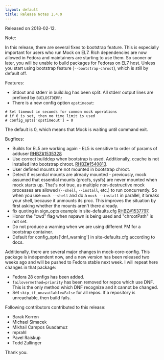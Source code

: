 ```yaml
---
layout: default
title: Release Notes 1.4.9
---
```


Released on 2018-02-12.

Note:

In this release, there are several fixes to bootstrap feature. This is especially important for users who run Mock on EL7. Rich dependencies are now allowed in Fedora and maintainers are starting to use them. So sooner or later, you will be unable to build packages for Fedoras on EL7 host. Unless you start using bootstrap feature (`--bootstrap-chroot`), which is still by default off.


Features:
* Stdout and stderr in build.log has been split. All stderr output lines are prefixed by `BUILDSTDERR:`
* There is a new config option `opstimeout`:

```
# Set timeout in seconds for common mock operations
# if 0 is set, then no time limit is used
# config_opts['opstimeout'] = 0
```

The default is 0, which means that Mock is waiting until command exit.

Bugfixes:
* Builds for EL5 are working again - EL5 is sensitive to order of params of adduser [RHBZ#1535328](https://bugzilla.redhat.com/show_bug.cgi?id=1535328)
* Use correct builddep when bootstrap is used. Additionally, ccache is not installed into bootstrap chroot. [RHBZ#1540813](https://bugzilla.redhat.com/show_bug.cgi?id=1540813).
* User defined mounts are not mounted in bootstrap chroot.
* Detect if essential mounts are already mounted - previously, mock assumed that essential mounts (procfs, sysfs) are never mounted when mock starts up. That's not true, as multiple non-destructive mock processes are allowed (`--shell`, `--install`, etc.) to run concurrently. So when you use `mock --shell` and do a `mock --install` in parallel, it breaks your shell, because it unmounts its proc. This improves the situation by first asking whether the mounts aren't there already.
* fix quoting in sign_opts example in site-defaults.cfg [RHBZ#1537797](https://bugzilla.redhat.com/show_bug.cgi?id=1537797).
* Honor the "cwd" flag when nspawn is being used and "chrootPath" is not set.
* Do not produce a warning when we are using different PM for a bootstrap container.
* Default for config_opts['dnf_warning'] in site-defaults.cfg according to docs.

Additionally, there are several major changes in mock-core-config. This package is independent now, and a new version has been released two weeks ago and will be pushed to Fedora stable next week. I will repeat here changes in that package:
* Fedora 28 configs has been added.
* `failovermethod=priority` has been removed for repos which use DNF. This is the only method which DNF recognize and it cannot be changed.
* Set `skip_if_unavailable=False` for all repos. If a repository is unreachable, then build fails.


Following contributors contributed to this release:

* Barak Korren
* Michael Simacek
* Mikhail Campos Guadamuz
* mprahl
* Pavel Raiskup
* Todd Zullinger

Thank you.
